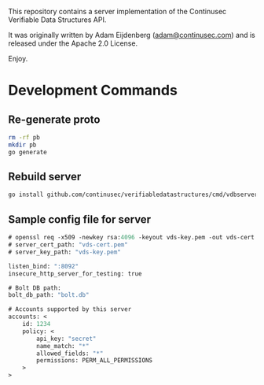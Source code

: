 This repository contains a server implementation of the Continusec Verifiable Data Structures API.

It was originally written by Adam Eijdenberg (<adam@continusec.com>) and is released under the Apache 2.0 License.

Enjoy.

# Development Commands

## Re-generate proto

```bash
rm -rf pb
mkdir pb
go generate
```

## Rebuild server
```bash
go install github.com/continusec/verifiabledatastructures/cmd/vdbserver
```

## Sample config file for server

```proto
# openssl req -x509 -newkey rsa:4096 -keyout vds-key.pem -out vds-cert.pem -days 3600 -nodes -subj '/CN=localhost' -batch
# server_cert_path: "vds-cert.pem"
# server_key_path: "vds-key.pem"

listen_bind: ":8092"
insecure_http_server_for_testing: true

# Bolt DB path:
bolt_db_path: "bolt.db"

# Accounts supported by this server
accounts: <
    id: 1234
    policy: <
        api_key: "secret"
        name_match: "*"
        allowed_fields: "*"
        permissions: PERM_ALL_PERMISSIONS
    >
>
```